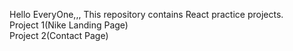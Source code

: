 Hello EveryOne,,, This repository contains React practice projects.
<br>
Project 1(Nike Landing Page)
<br>
Project 2(Contact Page)
